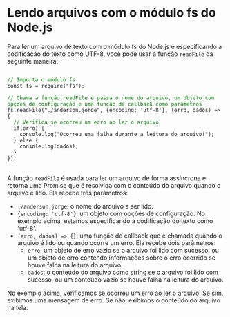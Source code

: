 <h1>Lendo arquivos com o módulo fs do Node.js</h1>

Para ler um arquivo de texto com o módulo fs do Node.js e especificando a codificação do texto como UTF-8, você pode usar a função `readFile` da seguinte maneira:

<pre>
<code>
<span style="color: green">// Importa o módulo fs</span>
const fs = require("fs");

<span style="color: green">// Chama a função readFile e passa o nome do arquivo, um objeto com opções de configuração e uma função de callback como parâmetros</span>
fs.readFile("./anderson.jorge", {encoding: 'utf-8'}, (erro, dados) => {
  <span style="color: green">// Verifica se ocorreu um erro ao ler o arquivo</span>
  if(erro) {
    console.log("Ocorreu uma falha durante a leitura do arquivo!");
  } else {
    console.log(dados);
  }
});
</code>
</pre>

A função `readFile` é usada para ler um arquivo de forma assíncrona e retorna uma Promise que é resolvida com o conteúdo do arquivo quando o arquivo é lido. Ela recebe três parâmetros:

* `./anderson.jorge`: o nome do arquivo a ser lido.
* `{encoding: 'utf-8'}`: um objeto com opções de configuração. No exemplo acima, estamos especificando a codificação do texto como 'utf-8'.
* `(erro, dados) => {}`: uma função de callback que é chamada quando o arquivo é lido ou quando ocorre um erro. Ela recebe dois parâmetros:
  * `erro`: um objeto de erro vazio se o arquivo foi lido com sucesso, ou um objeto de erro contendo informações sobre o erro ocorrido se houve falha na leitura do arquivo.
  * `dados`: o conteúdo do arquivo como string se o arquivo foi lido com sucesso, ou um conteúdo vazio se houve falha na leitura do arquivo.

No exemplo acima, verificamos se ocorreu um erro ao ler o arquivo. Se sim, exibimos uma mensagem de erro. Se não, exibimos o conteúdo do arquivo na tela.
